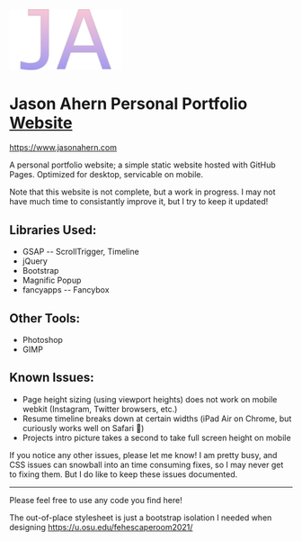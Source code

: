 <img src="https://github.com/ahern55/ahern55.github.io/blob/master/resources/initialsGradient.png?raw=true" alt="Jason Ahern Initials Logo" width="200"/>

<h1> Jason Ahern Personal Portfolio <a href="https://jasonahern.com">Website</a></h1>

https://www.jasonahern.com

A personal portfolio website; a simple static website hosted with GitHub Pages. Optimized for desktop, servicable on mobile.

Note that this website is not complete, but a work in progress. I may not have much time to consistantly improve it, but I try to keep it updated!

## Libraries Used:
* GSAP -- ScrollTrigger, Timeline
* jQuery
* Bootstrap
* Magnific Popup
* fancyapps -- Fancybox

## Other Tools:
* Photoshop
* GIMP

## Known Issues:
* Page height sizing (using viewport heights) does not work on mobile webkit (Instagram, Twitter browsers, etc.)
* Resume timeline breaks down at certain widths (iPad Air on Chrome, but curiously works well on Safari 🤔)
* Projects intro picture takes a second to take full screen height on mobile

<p>If you notice any other issues, please let me know! I am pretty busy, and CSS issues can snowball into an time consuming fixes, so I may never get to fixing them. But I do like to keep these issues documented.</p>

---

Please feel free to use any code you find here! 

The out-of-place stylesheet is just a bootstrap isolation I needed when designing https://u.osu.edu/fehescaperoom2021/

